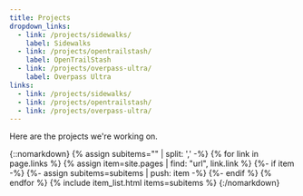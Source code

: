 ```yaml
---
title: Projects
dropdown_links:
  - link: /projects/sidewalks/
    label: Sidewalks
  - link: /projects/opentrailstash/
    label: OpenTrailStash
  - link: /projects/overpass-ultra/
    label: Overpass Ultra
links:
  - link: /projects/sidewalks/
  - link: /projects/opentrailstash/
  - link: /projects/overpass-ultra/
---
```

Here are the projects we're working on.

{::nomarkdown}
{% assign subitems="" | split: ',' -%}
{% for link in page.links %}
  {% assign item=site.pages | find: "url", link.link %}
  {%- if item -%}
    {%- assign subitems=subitems | push: item -%}
  {%- endif %}
{% endfor %}
{% include item_list.html items=subitems %}
{:/nomarkdown}
